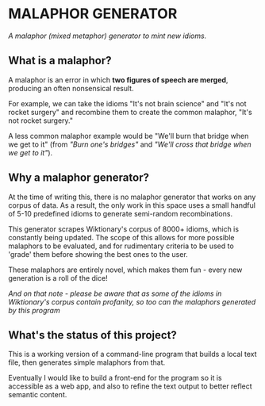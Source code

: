 # MALAPHOR GENERATOR

_A malaphor (mixed metaphor) generator to mint new idioms._

## What is a malaphor?
A malaphor is an error in which **two figures of speech are merged**, producing an often nonsensical result.

For example, we can take the idioms "It's not brain science" and "It's not rocket surgery" and recombine them to create the common malaphor, "It's not rocket surgery."

A less common malaphor example would be "We'll burn that bridge when we get to it" (from _"Burn one's bridges"_ and _"We'll cross that bridge when we get to it"_). 

## Why a malaphor generator?
At the time of writing this, there is no malaphor generator that works on any corpus of data. As a result, the only work in this space uses a small handful of 5-10 predefined idioms to generate semi-random recombinations.

This generator scrapes Wiktionary's corpus of 8000+ idioms, which is constantly being updated. The scope of this allows for more possible malaphors to be evaluated, and for rudimentary criteria to be used to 'grade' them before showing the best ones to the user.

These malaphors are entirely novel, which makes them fun - every new generation is a roll of the dice!

_And on that note - please be aware that as some of the idioms in Wiktionary's corpus contain profanity, so too can the malaphors generated by this program_

## What's the status of this project?
This is a working version of a command-line program that builds a local text file, then generates simple malaphors from that.

Eventually I would like to build a front-end for the program so it is accessible as a web app, and also to refine the text output to better reflect semantic content.
